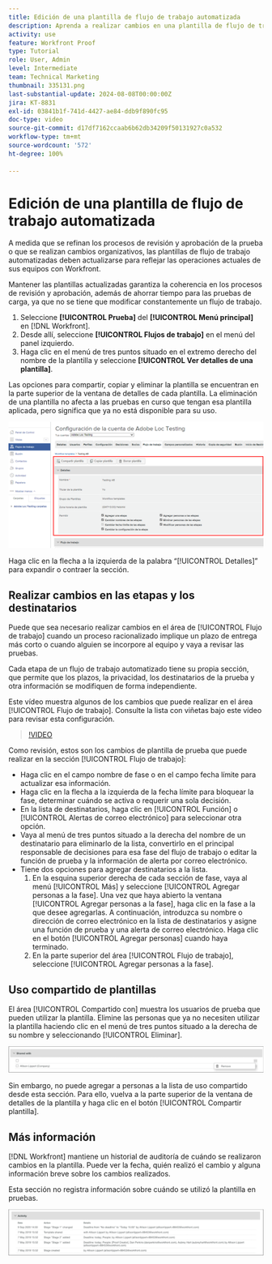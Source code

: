 ```yaml
---
title: Edición de una plantilla de flujo de trabajo automatizada
description: Aprenda a realizar cambios en una plantilla de flujo de trabajo de pruebas automatizadas existente en  [!DNL  Workfront].
activity: use
feature: Workfront Proof
type: Tutorial
role: User, Admin
level: Intermediate
team: Technical Marketing
thumbnail: 335131.png
last-substantial-update: 2024-08-08T00:00:00Z
jira: KT-8831
exl-id: 03841b1f-741d-4427-ae84-ddb9f890fc95
doc-type: video
source-git-commit: d17df7162ccaab6b62db34209f50131927c0a532
workflow-type: tm+mt
source-wordcount: '572'
ht-degree: 100%

---
```


# Edición de una plantilla de flujo de trabajo automatizada

A medida que se refinan los procesos de revisión y aprobación de la prueba o que se realizan cambios organizativos, las plantillas de flujo de trabajo automatizadas deben actualizarse para reflejar las operaciones actuales de sus equipos con Workfront.

Mantener las plantillas actualizadas garantiza la coherencia en los procesos de revisión y aprobación, además de ahorrar tiempo para las pruebas de carga, ya que no se tiene que modificar constantemente un flujo de trabajo.

1. Seleccione **[!UICONTROL Prueba]** del **[!UICONTROL Menú principal]** en [!DNL Workfront].
1. Desde allí, seleccione **[!UICONTROL Flujos de trabajo]** en el menú del panel izquierdo.
1. Haga clic en el menú de tres puntos situado en el extremo derecho del nombre de la plantilla y seleccione **[!UICONTROL Ver detalles de una plantilla]**.

Las opciones para compartir, copiar y eliminar la plantilla se encuentran en la parte superior de la ventana de detalles de cada plantilla. La eliminación de una plantilla no afecta a las pruebas en curso que tengan esa plantilla aplicada, pero significa que ya no está disponible para su uso.

![Ventana de detalles de plantilla](assets/proof-system-setup-edit-templates-details-area.png)


Haga clic en la flecha a la izquierda de la palabra “[!UICONTROL Detalles]” para expandir o contraer la sección.

## Realizar cambios en las etapas y los destinatarios

Puede que sea necesario realizar cambios en el área de [!UICONTROL Flujo de trabajo] cuando un proceso racionalizado implique un plazo de entrega más corto o cuando alguien se incorpore al equipo y vaya a revisar las pruebas.

Cada etapa de un flujo de trabajo automatizado tiene su propia sección, que permite que los plazos, la privacidad, los destinatarios de la prueba y otra información se modifiquen de forma independiente.

Este vídeo muestra algunos de los cambios que puede realizar en el área [!UICONTROL Flujo de trabajo]. Consulte la lista con viñetas bajo este vídeo para revisar esta configuración.

>[!VIDEO](https://video.tv.adobe.com/v/3432620/?quality=12&learn=on&enablevpops&captions=spa)

Como revisión, estos son los cambios de plantilla de prueba que puede realizar en la sección [!UICONTROL Flujo de trabajo]:

* Haga clic en el campo nombre de fase o en el campo fecha límite para actualizar esa información.
* Haga clic en la flecha a la izquierda de la fecha límite para bloquear la fase, determinar cuándo se activa o requerir una sola decisión.
* En la lista de destinatarios, haga clic en [!UICONTROL Función] o [!UICONTROL Alertas de correo electrónico] para seleccionar otra opción.
* Vaya al menú de tres puntos situado a la derecha del nombre de un destinatario para eliminarlo de la lista, convertirlo en el principal responsable de decisiones para esa fase del flujo de trabajo o editar la función de prueba y la información de alerta por correo electrónico.
* Tiene dos opciones para agregar destinatarios a la lista.
   1. En la esquina superior derecha de cada sección de fase, vaya al menú [!UICONTROL Más] y seleccione [!UICONTROL Agregar personas a la fase]. Una vez que haya abierto la ventana [!UICONTROL Agregar personas a la fase], haga clic en la fase a la que desee agregarlas. A continuación, introduzca su nombre o dirección de correo electrónico en la lista de destinatarios y asigne una función de prueba y una alerta de correo electrónico. Haga clic en el botón [!UICONTROL Agregar personas] cuando haya terminado.
   1. En la parte superior del área [!UICONTROL Flujo de trabajo], seleccione [!UICONTROL Agregar personas a la fase].

## Uso compartido de plantillas

El área [!UICONTROL Compartido con] muestra los usuarios de prueba que pueden utilizar la plantilla. Elimine las personas que ya no necesiten utilizar la plantilla haciendo clic en el menú de tres puntos situado a la derecha de su nombre y seleccionando [!UICONTROL Eliminar].

![[!UICONTROL Lista Compartido con]](assets/proof-system-setups-edit-template-shared-with.png)

Sin embargo, no puede agregar a personas a la lista de uso compartido desde esta sección. Para ello, vuelva a la parte superior de la ventana de detalles de la plantilla y haga clic en el botón [!UICONTROL Compartir plantilla].

## Más información

[!DNL Workfront] mantiene un historial de auditoría de cuándo se realizaron cambios en la plantilla. Puede ver la fecha, quién realizó el cambio y alguna información breve sobre los cambios realizados.

Esta sección no registra información sobre cuándo se utilizó la plantilla en pruebas.

![Lista de actividades de prueba](assets/proof-system-setups-edit-template-activity.png)
